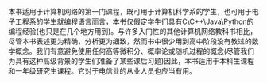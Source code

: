 本书适用于计算机网络的第一门课程，既可用于计算机科学系的学生，也可用于电子工程系的学生就编程语言而言，本书仅假定学牛们具有C\C++\Java\Python的编程经验(也只是在几个地方用到)。与许多入门性的其他计算机网络教科书相比，尽管本书表述更为精确，分析更为细致，然而书中很少用到高中阶段没有教过的数学概念。我们有意避免使用任何高等微积分、概率论或随机过程的概念(尽管我们为具有这种高级背景的学生们准备了某些课后习题)因此，本书适用于本科生课程和一年级研究生课程。它对于电信业的从业人员也应当有用。
